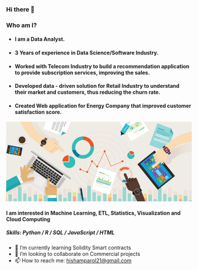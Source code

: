 
<!---
HishamParol/HishamParol is a ✨ special ✨ repository because its `README.md` (this file) appears on your GitHub profile.
You can click the Preview link to take a look at your changes.
--->

### Hi there 👋
### Who am I? 

- #### I am a Data Analyst.
- #### 3 Years of experience in Data Science/Software Industry.
- #### Worked with Telecom Industry to build a recommendation application to provide subscription services, improving the sales.
- #### Developed data - driven solution for Retail Industry to understand their market and customers, thus reducing the churn rate.
- #### Created Web application for Energy Company that improved customer satisfaction score.


![I am a Data Analyst](https://github.com/HishamParol/website-test/blob/main/DA.png)

#### I am interested in Machine Learning, ETL, Statistics, Visualization and Cloud Computing 

##### Skills: Python / R / SQL / JavaScript / HTML

- 🌱 I’m currently learning Solidity Smart contracts 
- 👯 I’m looking to collaborate on Commercial projects 
- 📫 How to reach me: hishamparol21@gmail.com 

<!---
</br>
</br>

# Projects

</br>
</br>


[![](https://github.com/HishamParol/website-test/blob/main/IMAGESEGMENT.png)](https://github.com/HishamParol/DeepLearning-AerialFarmLand)
<!---

